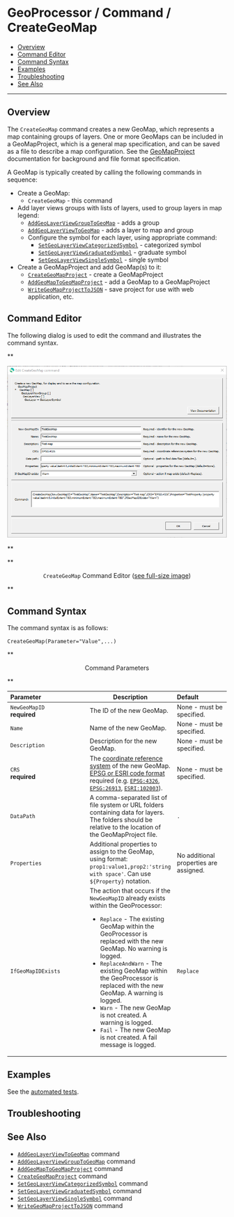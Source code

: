 # GeoProcessor / Command / CreateGeoMap #

* [Overview](#overview)
* [Command Editor](#command-editor)
* [Command Syntax](#command-syntax)
* [Examples](#examples)
* [Troubleshooting](#troubleshooting)
* [See Also](#see-also)

-------------------------

## Overview ##

The `CreateGeoMap` command creates a new GeoMap, which represents a map containing groups of layers.
One or more GeoMaps can be included in a GeoMapProject, which is a general map specification,
and can be saved as a file to describe a map configuration.
See the [GeoMapProject](../../appendix-geomapproject/geomapproject.md) documentation for background and file format specification.

A GeoMap is typically created by calling the following commands in sequence:

* Create a GeoMap:
	+ `CreateGeoMap` - this command
* Add layer views groups with lists of layers, used to group layers in map legend:
	+ [`AddGeoLayerViewGroupToGeoMap`](../AddGeoLayerViewGroupToGeoMap/AddGeoLayerViewGroupToGeoMap.md) - adds a group
	+ [`AddGeoLayerViewToGeoMap`](../AddGeoLayerViewToGeoMap/AddGeoLayerViewToGeoMap.md) - adds a layer to map and group
	+ Configure the symbol for each layer, using appropriate command:
		- [`SetGeoLayerViewCategorizedSymbol`](../SetGeoLayerViewCategorizedSymbol/SetGeoLayerViewCategorizedSymbol.md) - categorized symbol
		- [`SetGeoLayerViewGraduatedSymbol`](../SetGeoLayerViewGraduatedSymbol/SetGeoLayerViewGraduatedSymbol.md) - graduate symbol
		- [`SetGeoLayerViewSingleSymbol`](../SetGeoLayerViewSingleSymbol/SetGeoLayerViewSingleSymbol.md) - single symbol
* Create a GeoMapProject and add GeoMap(s) to it:
	+ [`CreateGeoMapProject`](../CreateGeoMapProject/CreateGeoMapProject.md) - create a GeoMapProject
	* [`AddGeoMapToGeoMapProject`](../AddGeoMapToGeoMapProject/AddGeoMapToGeoMapProject.md) - add a GeoMap to a GeoMapProject
	* [`WriteGeoMapProjectToJSON`](../WriteGeoMapProjectToJSON/WriteGeoMapProjectToJSON.md) - save project for use with web application, etc.

## Command Editor ##

The following dialog is used to edit the command and illustrates the command syntax.

**<p style="text-align: center;">
![CreateGeoMap](CreateGeoMap.png)
</p>**

**<p style="text-align: center;">
`CreateGeoMap` Command Editor (<a href="../CreateGeoMap.png">see full-size image</a>)
</p>**

## Command Syntax ##

The command syntax is as follows:

```text
CreateGeoMap(Parameter="Value",...)
```
**<p style="text-align: center;">
Command Parameters
</p>**

| **Parameter**&nbsp;&nbsp;&nbsp;&nbsp;&nbsp;&nbsp;&nbsp;&nbsp;&nbsp;&nbsp;&nbsp;&nbsp;&nbsp;&nbsp;&nbsp;&nbsp;&nbsp;&nbsp;&nbsp;&nbsp;&nbsp;&nbsp;&nbsp;&nbsp;&nbsp;&nbsp; | **Description** | **Default**&nbsp;&nbsp;&nbsp;&nbsp;&nbsp;&nbsp;&nbsp;&nbsp;&nbsp;&nbsp;&nbsp;&nbsp;&nbsp;&nbsp;&nbsp;&nbsp;&nbsp;&nbsp; |
| --------------|-----------------|----------------- |
| `NewGeoMapID` <br> **required** | The ID of the new GeoMap. | None - must be specified. |
| `Name` | Name of the new GeoMap. | None - must be specified. |
| `Description` | Description for the new GeoMap. | None - must be specified. |
|`CRS` <br> **required** | The [coordinate reference system](https://en.wikipedia.org/wiki/Spatial_reference_system) of the new GeoMap. [EPSG or ESRI code format](http://spatialreference.org/ref/epsg/) required (e.g. [`EPSG:4326`](http://spatialreference.org/ref/epsg/4326/), [`EPSG:26913`](http://spatialreference.org/ref/epsg/nad83-utm-zone-13n/), [`ESRI:102003`](http://spatialreference.org/ref/esri/usa-contiguous-albers-equal-area-conic/)). |None - must be specified. |
| `DataPath` | A comma-separated list of file system or URL folders containing data for layers.  The folders should be relative to the location of the GeoMapProject file. | `.` |
| `Properties` | Additional properties to assign to the GeoMap, using format: `prop1:value1,prop2:'string with space'`.  Can use `${Property}` notation.  | No additional properties are assigned. |
|`IfGeoMapIDExists`|The action that occurs if the `NewGeoMapID` already exists within the GeoProcessor:<ul><li>`Replace` - The existing GeoMap within the GeoProcessor is replaced with the new GeoMap. No warning is logged.</li><li>`ReplaceAndWarn` - The existing GeoMap within the GeoProcessor is replaced with the new GeoMap. A warning is logged.</li><li>`Warn` - The new GeoMap is not created. A warning is logged.</li><li>`Fail` - The new GeoMap is not created. A fail message is logged.</li></ul> | `Replace` | 

## Examples ##

See the [automated tests](https://github.com/OpenWaterFoundation/owf-app-geoprocessor-python-test/tree/master/test/commands/CreateGeoMap).

## Troubleshooting ##

## See Also ##

* [`AddGeoLayerViewToGeoMap`](../AddGeoLayerViewToGeoMap/AddGeoLayerViewToGeoMap.md) command
* [`AddGeoLayerViewGroupToGeoMap`](../AddGeoLayerViewGroupToGeoMap/AddGeoLayerViewGroupToGeoMap.md) command
* [`AddGeoMapToGeoMapProject`](../AddGeoMapToGeoMapProject/AddGeoMapToGeoMapProject.md) command
* [`CreateGeoMapProject`](../CreateGeoMapProject/CreateGeoMapProject.md) command
* [`SetGeoLayerViewCategorizedSymbol`](../SetGeoLayerViewCategorizedSymbol/SetGeoLayerViewCategorizedSymbol.md) command
* [`SetGeoLayerViewGraduatedSymbol`](../SetGeoLayerViewGraduatedSymbol/SetGeoLayerViewGraduatedSymbol.md) command
* [`SetGeoLayerViewSingleSymbol`](../SetGeoLayerViewSingleSymbol/SetGeoLayerViewSingleSymbol.md) command
* [`WriteGeoMapProjectToJSON`](../WriteGeoMapProjectToJSON/WriteGeoMapProjectToJSON.md) command
